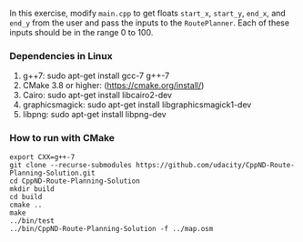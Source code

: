 In this exercise, modify `main.cpp` to get floats `start_x`, `start_y`, `end_x`, and `end_y` from the user and pass the inputs to the `RoutePlanner`. Each of these inputs should be in the range 0 to 100. 

### Dependencies in Linux
1. g++7: sudo apt-get install gcc-7 g++-7
2. CMake 3.8 or higher:  (https://cmake.org/install/) 
3. Cairo: sudo apt-get install libcairo2-dev
4. graphicsmagick: sudo apt-get install libgraphicsmagick1-dev
5. libpng: sudo apt-get install libpng-dev

### How to run with CMake

```
export CXX=g++-7
git clone --recurse-submodules https://github.com/udacity/CppND-Route-Planning-Solution.git
cd CppND-Route-Planning-Solution
mkdir build 
cd build
cmake ..
make
../bin/test
../bin/CppND-Route-Planning-Solution -f ../map.osm
````
